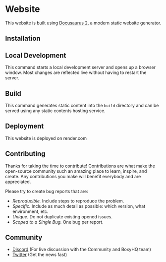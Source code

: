 # Website

This website is built using [Docusaurus 2](https://docusaurus.io/), a modern static website generator.

## Installation

## Local Development

This command starts a local development server and opens up a browser window. Most changes are reflected live without having to restart the server.

## Build

This command generates static content into the `build` directory and can be served using any static contents hosting service.

## Deployment

This website is deployed on render.com

## Contributing

Thanks for taking the time to contribute! Contributions are what make the open-source community such an amazing place to learn, inspire, and create. Any contributions you make will benefit everybody and are appreciated.

Please try to create bug reports that are:

- *Reproducible.* Include steps to reproduce the problem.
- *Specific.* Include as much detail as possible: which version, what environment, etc.
- *Unique.* Do not duplicate existing opened issues.
- *Scoped to a Single Bug.* One bug per report.

## Community

- [Discord](https://discord.gg/uyb7pYt4Pa) (For live discussion with the Community and BoxyHQ team)
- [Twitter](https://twitter.com/BoxyHQ) (Get the news fast)